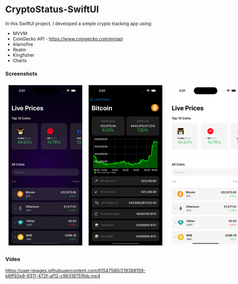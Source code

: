 # CryptoStatus-SwiftUI

In this SwiftUI project, I developed a simple crypto tracking app using:
- MVVM
- CoinGecko API - https://www.coingecko.com/en/api
- Alamofire
- Realm
- Kingfisher
- Charts

<h3>Screenshots</h3>
<div style="display: flex;">
  <img style="margin: 2%" src="sh1.png" width="46%" />
  <img style="margin: 2%" src="sh2.png" width="46%" />
  <img style="margin: 2%" src="sh3.png" width="46%" />
  <img style="margin: 2%" src="sh4.png" width="46%" />
</div>

<h3>Video</h3>

https://user-images.githubusercontent.com/61547580/219388159-b6ff92e8-9311-472f-af12-c96318751feb.mp4



